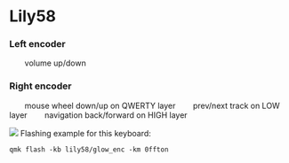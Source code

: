 # Lily58
### Left encoder
&nbsp;&nbsp;&nbsp;&nbsp;&nbsp;&nbsp;&nbsp;volume up/down
### Right encoder
&nbsp;&nbsp;&nbsp;&nbsp;&nbsp;&nbsp;&nbsp;mouse wheel down/up on QWERTY layer
&nbsp;&nbsp;&nbsp;&nbsp;&nbsp;&nbsp;&nbsp;prev/next track on LOW layer
&nbsp;&nbsp;&nbsp;&nbsp;&nbsp;&nbsp;&nbsp;navigation back/forward on HIGH layer

![](https://i.imgur.com/NACs7Hm.png)
Flashing example for this keyboard:

    qmk flash -kb lily58/glow_enc -km 0ffton
    
